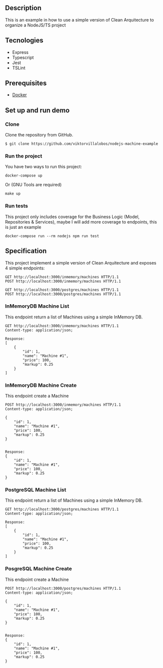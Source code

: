 ## Description

This is an example in how to use a simple version of Clean Arquitecture to organize a NodeJS/TS project

## Tecnologies

* Express
* Typescript
* Jest
* TSLint

## Prerequisites

- [Docker](https://docker.com)

## Set up and run demo

### Clone

Clone the repository from GitHub.

```
$ git clone https://github.com/viktorvillalobos/nodejs-machine-example
```

### Run the project

You have two ways to run this project:

```
docker-compose up
```

Or (GNU Tools are required)

```
make up
```

### Run tests

This project only includes coverage for the Business Logic (Model, Repositories & Services), maybe I will add more coverage to endpoints, this is just an example


```
docker-compose run --rm nodejs npm run test
```

## Specification

This project implement a simple version of Clean Arquitecture and exposes 4 simple endpoints:

```
GET http://localhost:3000/inmemory/machines HTTP/1.1
POST http://localhost:3000/inmemory/machines HTTP/1.1

GET http://localhost:3000/postgres/machines HTTP/1.1
POST http://localhost:3000/postgres/machines HTTP/1.1
```

### InMemoryDB Machine List
This endpoint return a list of Machines using a simple InMemory DB.

```http
GET http://localhost:3000/inmemory/machines HTTP/1.1
Content-type: application/json;

Response:
[
    {
        "id": 1,
        "name": "Machine #1",
        "price": 100,
        "markup": 0.25
    }
]
```


### InMemoryDB Machine Create
This endpoint create a Machine

```http
POST http://localhost:3000/inmemory/machines HTTP/1.1
Content-type: application/json;

{
    "id": 1,
    "name": "Machine #1",
    "price": 100,
    "markup": 0.25
}


Response:
{
    "id": 1,
    "name": "Machine #1",
    "price": 100,
    "markup": 0.25
}
```

### PostgreSQL Machine List
This endpoint return a list of Machines using a simple InMemory DB.

```http
GET http://localhost:3000/postgres/machines HTTP/1.1
Content-type: application/json;

Response:
[
    {
        "id": 1,
        "name": "Machine #1",
        "price": 100,
        "markup": 0.25
    }
]
```


### PosgreSQL Machine Create
This endpoint create a Machine

```http
POST http://localhost:3000/postgres/machines HTTP/1.1
Content-type: application/json;

{
    "id": 1,
    "name": "Machine #1",
    "price": 100,
    "markup": 0.25
}


Response:
{
    "id": 1,
    "name": "Machine #1",
    "price": 100,
    "markup": 0.25
}
```